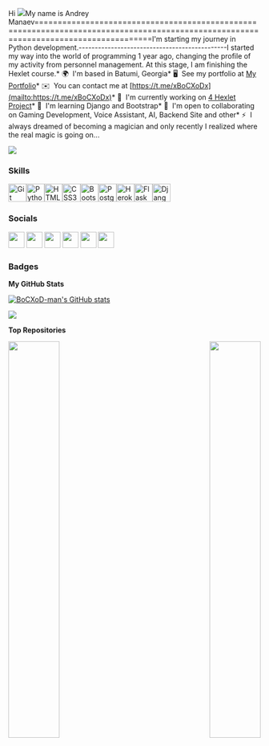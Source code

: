 Hi ![](https://user-images.githubusercontent.com/18350557/176309783-0785949b-9127-417c-8b55-ab5a4333674e.gif)My name is Andrey Manaev=====================================================================================================================================I'm starting my journey in Python development.----------------------------------------------I started my way into the world of programming 1 year ago, changing the profile of my activity from personnel management. At this stage, I am finishing the Hexlet course.* 🌍  I'm based in Batumi, Georgia* 🖥️  See my portfolio at [My Portfolio](http://github.com/BoCXoD-man?tab=repositories)* ✉️  You can contact me at [https://t.me/xBoCXoDx](mailto:https://t.me/xBoCXoDx)* 🚀  I'm currently working on [4 Hexlet Project](http://пока_нету)* 🧠  I'm learning Django and Bootstrap* 🤝  I'm open to collaborating on Gaming Development, Voice Assistant, AI, Backend Site and other* ⚡  I always dreamed of becoming a magician and only recently I realized where the real magic is going on...

<a href="https://www.github.com/BoCXoD-man" target="_blank" rel="noreferrer"><img
src="https://img.shields.io/github/followers/BoCXoD-man?logo=github&style=for-the-badge&color=ef4444&labelColor=581c87" /></a>

### Skills


<p align="left">
<a href="https://git-scm.com/" target="_blank" rel="noreferrer"><img src="https://raw.githubusercontent.com/danielcranney/readme-generator/main/public/icons/skills/git-colored.svg" width="36" height="36" alt="Git" /></a><a href="https://www.python.org/" target="_blank" rel="noreferrer"><img src="https://raw.githubusercontent.com/danielcranney/readme-generator/main/public/icons/skills/python-colored.svg" width="36" height="36" alt="Python" /></a><a href="https://developer.mozilla.org/en-US/docs/Glossary/HTML5" target="_blank" rel="noreferrer"><img src="https://raw.githubusercontent.com/danielcranney/readme-generator/main/public/icons/skills/html5-colored.svg" width="36" height="36" alt="HTML5" /></a><a href="https://www.w3.org/TR/CSS/#css" target="_blank" rel="noreferrer"><img src="https://raw.githubusercontent.com/danielcranney/readme-generator/main/public/icons/skills/css3-colored.svg" width="36" height="36" alt="CSS3" /></a><a href="https://getbootstrap.com/" target="_blank" rel="noreferrer"><img src="https://raw.githubusercontent.com/danielcranney/readme-generator/main/public/icons/skills/bootstrap-colored.svg" width="36" height="36" alt="Bootstrap" /></a><a href="https://www.postgresql.org/" target="_blank" rel="noreferrer"><img src="https://raw.githubusercontent.com/danielcranney/readme-generator/main/public/icons/skills/postgresql-colored.svg" width="36" height="36" alt="PostgreSQL" /></a><a href="https://www.heroku.com/" target="_blank" rel="noreferrer"><img src="https://raw.githubusercontent.com/danielcranney/readme-generator/main/public/icons/skills/heroku-colored.svg" width="36" height="36" alt="Heroku" /></a><a href="https://flask.palletsprojects.com/en/2.0.x/" target="_blank" rel="noreferrer"><img src="https://raw.githubusercontent.com/danielcranney/readme-generator/main/public/icons/skills/flask-colored.svg" width="36" height="36" alt="Flask" /></a><a href="https://www.djangoproject.com/" target="_blank" rel="noreferrer"><img src="https://raw.githubusercontent.com/danielcranney/readme-generator/main/public/icons/skills/django-colored.svg" width="36" height="36" alt="Django" /></a></p>

### Socials<p align="left"> <a href="https://discord.com/users/BoCXoD#2923" target="_blank" rel="noreferrer"><img src="https://raw.githubusercontent.com/danielcranney/readme-generator/main/public/icons/socials/discord.svg" width="32" height="32" /></a> <a href="https://www.facebook.com/an.manaev/" target="_blank" rel="noreferrer"><img src="https://raw.githubusercontent.com/danielcranney/readme-generator/main/public/icons/socials/facebook.svg" width="32" height="32" /></a> <a href="https://www.github.com/BoCXoD-man" target="_blank" rel="noreferrer"><img src="https://raw.githubusercontent.com/danielcranney/readme-generator/main/public/icons/socials/github.svg" width="32" height="32" /></a> <a href="http://www.instagram.com/an_manaev1988/" target="_blank" rel="noreferrer"><img src="https://raw.githubusercontent.com/danielcranney/readme-generator/main/public/icons/socials/instagram.svg" width="32" height="32" /></a> <a href="https://www.linkedin.com/in/Скоро_Будет" target="_blank" rel="noreferrer"><img src="https://raw.githubusercontent.com/danielcranney/readme-generator/main/public/icons/socials/linkedin.svg" width="32" height="32" /></a> <a href="https://www.stackoverflow.com/users/пока_нет" target="_blank" rel="noreferrer"><img src="https://raw.githubusercontent.com/danielcranney/readme-generator/main/public/icons/socials/stackoverflow.svg" width="32" height="32" /></a></p>

### Badges

<b>My GitHub Stats</b>

<a href="http://www.github.com/BoCXoD-man"><img src="https://github-readme-stats.vercel.app/api?username=BoCXoD-man&show_icons=true&hide=&title_color=000000&text_color=ffffff&icon_color=ef4444&bg_color=581c87&hide_border=true&show_icons=true" alt="BoCXoD-man's GitHub stats" /></a>

<a href="http://www.github.com/BoCXoD-man"><img src="https://github-readme-streak-stats.herokuapp.com/?user=BoCXoD-man&stroke=ffffff&background=581c87&ring=000000&fire=000000&currStreakNum=ffffff&currStreakLabel=000000&sideNums=ffffff&sideLabels=ffffff&dates=ffffff&hide_border=true" /></a>

<b>Top Repositories</b>

<div width="100%" align="center"><a href="https://github.com/BoCXoD-man/python-project-83" align="left"><img align="left" width="45%" src="https://github-readme-stats.vercel.app/api/pin/?username=BoCXoD-man&repo=python-project-83&title_color=000000&text_color=ffffff&icon_color=ef4444&bg_color=581c87&hide_border=true&locale=en" /></a><a href="https://github.com/BoCXoD-man/python-project-50" align="right"><img align="right" width="45%" src="https://github-readme-stats.vercel.app/api/pin/?username=BoCXoD-man&repo=python-project-50&title_color=000000&text_color=ffffff&icon_color=ef4444&bg_color=581c87&hide_border=true&locale=en" /></a></div><br /><br /><br /><br /><br /><br /><br />